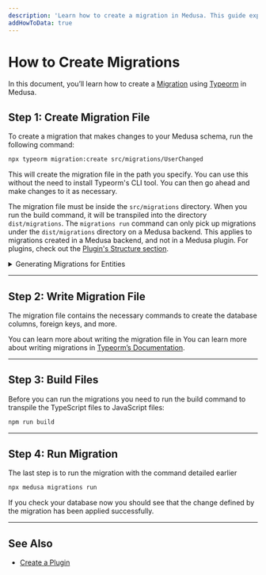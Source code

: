 ```yaml
---
description: 'Learn how to create a migration in Medusa. This guide explains how to write and run migrations.'
addHowToData: true
---
```


# How to Create Migrations

In this document, you’ll learn how to create a [Migration](./overview.mdx) using [Typeorm](https://typeorm.io) in Medusa.

## Step 1: Create Migration File

To create a migration that makes changes to your Medusa schema, run the following command:

```bash
npx typeorm migration:create src/migrations/UserChanged
```

This will create the migration file in the path you specify. You can use this without the need to install Typeorm's CLI tool. You can then go ahead and make changes to it as necessary.

The migration file must be inside the `src/migrations` directory. When you run the build command, it will be transpiled into the directory `dist/migrations`. The `migrations run` command can only pick up migrations under the `dist/migrations` directory on a Medusa backend. This applies to migrations created in a Medusa backend, and not in a Medusa plugin. For plugins, check out the [Plugin's Structure section](../../plugins/create.mdx).

<details>
  <summary>Generating Migrations for Entities</summary>

  You can alternatively use Typeorm's `generate` command to generate a Migration file from existing entity classes. As of v1.8, Medusa uses Typeorm v0.3.x. You have to create a [DataSource](https://typeorm.io/data-source) first before using the `migration:generate` command.

  For example, create the file `datasource.js` in the root of your Medusa server with the following content:

  ```js
  const { DataSource } = require("typeorm")
  
  const AppDataSource = new DataSource({
    type: "postgres",
    port: 5432,
    username: "<YOUR_DB_USERNAME>",
    password: "<YOUR_DB_PASSWORD>",
    database: "<YOUR_DB_NAME>",
    entities: [
      "dist/models/*.js",
    ],
    migrations: [
      "dist/migrations/*.js",
    ],
  })

  module.exports = {
    datasource: AppDataSource,
  }
  ```

  Make sure to replace `<YOUR_DB_USERNAME>`, `<YOUR_DB_PASSWORD>`, and `<YOUR_DB_NAME>` with the necessary values for your database connection.

  Then, after creating your entity, run the `build` command:

  ```bash npm2yarn
  npm run build
  ```

  Finally, run the following command to generate a Migration for your new entity:

  ```bash
  npx typeorm migration:generate -d datasource.js src/migrations/PostCreate
  ```

  Where `PostCreate` is just an example of the name of the migration to generate. The migration will then be generated in `src/migrations/<TIMESTAMP>-PostCreate.ts`. You can then skip to step 3 of this guide.
</details>

---

## Step 2: Write Migration File

The migration file contains the necessary commands to create the database columns, foreign keys, and more.

You can learn more about writing the migration file in You can learn more about writing migrations in [Typeorm’s Documentation](https://typeorm.io/migrations).

---

## Step 3: Build Files

Before you can run the migrations you need to run the build command to transpile the TypeScript files to JavaScript files:

```bash npm2yarn
npm run build
```

---

## Step 4: Run Migration

The last step is to run the migration with the command detailed earlier

```bash
npx medusa migrations run
```

If you check your database now you should see that the change defined by the migration has been applied successfully.

---

## See Also

- [Create a Plugin](../../plugins/create.mdx)
